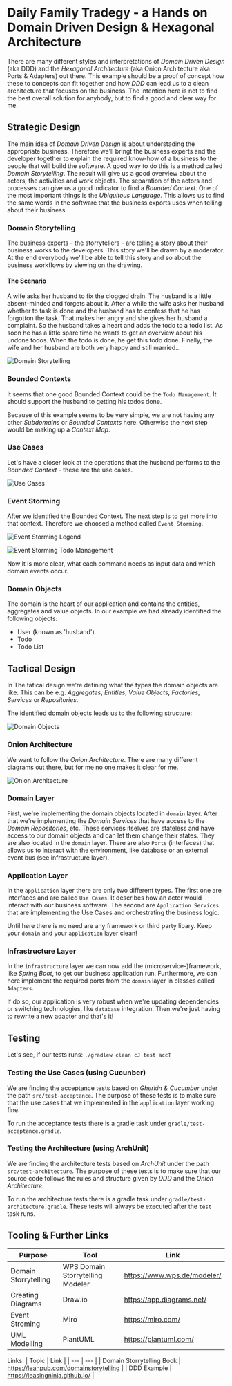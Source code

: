 # Daily Family Tradegy - a Hands on Domain Driven Design & Hexagonal Architecture

There are many different styles and interpretations of _Domain Driven Design_ (aka DDD) and the _Hexagonal Architecture_ (aka Onion Architecture aka Ports & Adapters) out there.
This example should be a proof of concept how these to concepts can fit together and how _DDD_ can lead us to a clean architecture that focuses on the business.
The intention here is not to find the best overall solution for anybody, but to find a good and clear way for me.



## Strategic Design
The main idea of _Domain Driven Design_ is about understading the appropriate business. Therefore we'll bringt the business experts and the developer together to explain the required know-how of a business to the people that will build the software.
A good way to do this is a method called _Domain Storytelling_. The result will give us a good overview about the actors, the activities and work objects.
The separation of the actors and processes can give us a good indicator to find a _Bounded Context_.
One of the most important things is the _Ubiquitous Language_. This allows us to find the same words in the software that the business exports uses when telling about their business
  

### Domain Storytelling 
The business experts - the storrytellers - are telling a story about their business works to the developers. This story we'll be drawn by a moderator. At the end everybody we'll be able to tell this story and so about the business workflows by viewing on the drawing.


#### The Scenario
A wife asks her husband to fix the clogged drain. The husband is a little absent-minded and forgets about it. After a while the wife asks her husband whether to task is done and the husband has to confess that he has forgotton the task. 
That makes her angry and she gives her husband a complaint. 
So the husband takes a heart and adds the todo to a todo list.
As soon he has a little spare time he wants to get an overview about his undone todos. 
When the todo is done, he get this todo done. 
Finally, the wife and her husband are both very happy and still married...

![Domain Storytelling](docs/domainstorytelling/Daily%20Family%20Tradegy.png)


### Bounded Contexts
It seems that one good Bounded Context could be the `Todo Management`. It should support the husband to getting his todos done.

Because of this example seems to be very simple, we are not having any other _Subdomains_ or _Bounded Contexts_ here. Otherwise the next step would be making up a _Context Map_.


### Use Cases
Let's have a closer look at the operations that the husband performs to the _Bounded Context_ - these are the use cases.

![Use Cases](docs/uml/usecases.png)


### Event Storming
After we identified the Bounded Context. The next step is to get more into that context. Therefore we choosed a method called `Event Storming`.

![Event Storming Legend](docs/eventstorming/DDD%20Setup%20-%20DDD%20Stickies%20Template_small.jpg)

![Event Storming Todo Management](docs/eventstorming/DDD%20Setup%20-%20Event%20Storming%20-%20Todo%20Management.jpg)

Now it is more clear, what each command needs as input data and which domain events occur.


### Domain Objects
The domain is the heart of our application and contains the entities, aggregates and value objects. In our example we had already identified the following objects:

* User (known as 'husband')
* Todo
* Todo List



## Tactical Design
In The tatical design we're defining what the types the domain objects are like. This can be e.g. _Aggregates_, _Entities_, _Value Objects_, _Factories_, _Services_ or _Repositories_.

The identified domain objects leads us to the following structure:

![Domain Objects](docs/uml/domain-objects.png)

### Onion Architecture
We want to follow the _Onion Architecture_. There are many different diagrams out there, but for me no one makes it clear for me.

![Onion Architecture](docs/onion_architecture/onion_architure.png)

### Domain Layer
First, we're implementing the domain objects located in `domain` layer. After that we're implementing the _Domain Services_ that have access to the _Domain Repositories_, etc. These services itselves are stateless and have access to our domain objects and can let them change their states. They are also located in the `domain` layer. There are also `Ports` (interfaces) that allows us to interact with the environment, like database or an external event bus (see infrastructure layer).

### Application Layer
In the `application` layer there are only two different types. The first one are interfaces and are called `Use Cases`. It describes how an actor would interact with our business software. The second are `Application Services` that are implementing the Use Cases and orchestrating the business logic.


Until here there is no need are any framework or third party libary. Keep your `domain` and your `application` layer clean!


### Infrastructure Layer
In the `infrastructure` layer we can now add the (microservice-)framework, like _Spring Boot_, to get our business application run. Furthermore, we can here implement the required ports from the `domain` layer in classes called `Adapters`.

If do so, our application is very robust when we're updating dependencies or switching technologies, like `database` integration. Then we're just having to rewrite a new adapter and that's it!

## Testing
Let's see, if our tests runs: `./gradlew clean cJ test accT`

### Testing the Use Cases (using Cucunber)
We are finding the acceptance tests based on _Gherkin & Cucumber_ under the path `src/test-acceptance`. The purpose of these tests is to make sure that the use cases that we implemented in the `application` layer working fine.

To run the acceptance tests there is a gradle task under `gradle/test-acceptance.gradle`.

### Testing the Architecture (using ArchUnit)
We are finding the architecture tests based on _ArchUnit_ under the path `src/test-architecture`. The purpose of these tests is to make sure that our source code follows the rules and structure given by _DDD_ and the _Onion Architecture_.

To run the architecture tests there is a gradle task under `gradle/test-architecture.gradle`. These tests will always be executed after the `test` task runs.

## Tooling & Further Links

| Purpose | Tool | Link |
| --- | --- | --- |
| Domain Storrytelling | WPS Domain Storrytelling Modeler | https://www.wps.de/modeler/ |
| Creating Diagrams | Draw.io | https://app.diagrams.net/ |
| Event Stroming | Miro | https://miro.com/ |
| UML Modelling | PlantUML | https://plantuml.com/ |

Links:
| Topic | Link |
| --- | --- |
| Domain Storrytelling Book | https://leanpub.com/domainstorytelling |
| DDD Example | https://leasingninja.github.io/ |
